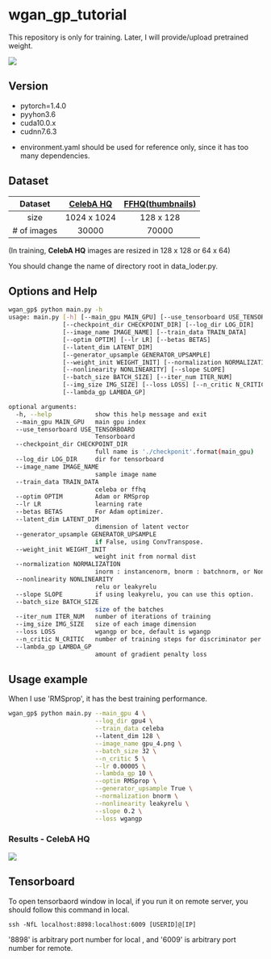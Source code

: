 # wgan_gp_tutorial

This repository is only for training.
Later, I will provide/upload pretrained weight.  

![](https://github.com/hichoe95/WGAN_GP_CelebAHQ/blob/main/image/gpu_4.png?raw=true)


## Version

- pytorch=1.4.0
- pyyhon3.6
- cuda10.0.x
- cudnn7.6.3

* environment.yaml should be used for reference only, since it has too many dependencies.



## Dataset
|Dataset| [CelebA HQ](https://drive.google.com/drive/folders/0B4qLcYyJmiz0TXY1NG02bzZVRGs?resourcekey=0-arAVTUfW9KRhN-irJchVKQ) | [FFHQ(thumbnails)](https://drive.google.com/drive/folders/1tg-Ur7d4vk1T8Bn0pPpUSQPxlPGBlGfv) |
|:---:|:---:|:---:|
|size|1024 x 1024| 128 x 128|
|# of images | 30000 | 70000 |

(In training, **CelebA HQ** images are resized in 128 x 128 or 64 x 64)

You should change the name of directory root in data_loder.py.

## Options and Help

```bash
wgan_gp$ python main.py -h
usage: main.py [-h] [--main_gpu MAIN_GPU] [--use_tensorboard USE_TENSORBOARD]
               [--checkpoint_dir CHECKPOINT_DIR] [--log_dir LOG_DIR]
               [--image_name IMAGE_NAME] [--train_data TRAIN_DATA]
               [--optim OPTIM] [--lr LR] [--betas BETAS]
               [--latent_dim LATENT_DIM]
               [--generator_upsample GENERATOR_UPSAMPLE]
               [--weight_init WEIGHT_INIT] [--normalization NORMALIZATION]
               [--nonlinearity NONLINEARITY] [--slope SLOPE]
               [--batch_size BATCH_SIZE] [--iter_num ITER_NUM]
               [--img_size IMG_SIZE] [--loss LOSS] [--n_critic N_CRITIC]
               [--lambda_gp LAMBDA_GP]

optional arguments:
  -h, --help            show this help message and exit
  --main_gpu MAIN_GPU   main gpu index
  --use_tensorboard USE_TENSORBOARD
                        Tensorboard
  --checkpoint_dir CHECKPOINT_DIR
                        full name is './checkponit'.format(main_gpu)
  --log_dir LOG_DIR     dir for tensorboard
  --image_name IMAGE_NAME
                        sample image name
  --train_data TRAIN_DATA
                        celeba or ffhq
  --optim OPTIM         Adam or RMSprop
  --lr LR               learning rate
  --betas BETAS         For Adam optimizer.
  --latent_dim LATENT_DIM
                        dimension of latent vector
  --generator_upsample GENERATOR_UPSAMPLE
                        if False, using ConvTranspose.
  --weight_init WEIGHT_INIT
                        weight init from normal dist
  --normalization NORMALIZATION
                        inorm : instancenorm, bnorm : batchnorm, or None
  --nonlinearity NONLINEARITY
                        relu or leakyrelu
  --slope SLOPE         if using leakyrelu, you can use this option.
  --batch_size BATCH_SIZE
                        size of the batches
  --iter_num ITER_NUM   number of iterations of training
  --img_size IMG_SIZE   size of each image dimension
  --loss LOSS           wgangp or bce, default is wgangp
  --n_critic N_CRITIC   number of training steps for discriminator per iter
  --lambda_gp LAMBDA_GP
                        amount of gradient penalty loss

```

## Usage example

When I use 'RMSprop', it has the best training performance.

```bash
wgan_gp$ python main.py --main_gpu 4 \
                        --log_dir gpu4 \
                        --train_data celeba
                        --latent_dim 128 \
                        --image_name gpu_4.png \
                        --batch_size 32 \
                        --n_critic 5 \
                        --lr 0.00005 \
                        --lambda_gp 10 \
                        --optim RMSprop \
                        --generator_upsample True \
                        --normalization bnorm \
                        --nonlinearity leakyrelu \
                        --slope 0.2 \
                        --loss wgangp
```
### Results - CelebA HQ
![](https://github.com/hichoe95/WGAN_GP_CelebAHQ/blob/main/image/gpu_4.png?raw=true)

## Tensorboard

To open tensorbaord window in local, if you run it on remote server, you should follow this command in local.

```console
ssh -NfL localhost:8898:localhost:6009 [USERID]@[IP]
```

'8898' is arbitrary port number for local , and '6009' is arbitrary port number for remote.

